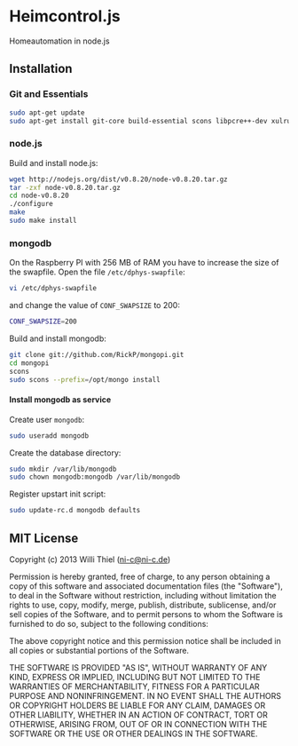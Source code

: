 # Heimcontrol.js

Homeautomation in node.js

## Installation

### Git and Essentials

````bash
sudo apt-get update
sudo apt-get install git-core build-essential scons libpcre++-dev xulrunner-dev libboost-dev libboost-program-options-dev libboost-thread-dev libboost-filesystem-dev
````

### node.js

Build and install node.js:

````bash
wget http://nodejs.org/dist/v0.8.20/node-v0.8.20.tar.gz
tar -zxf node-v0.8.20.tar.gz
cd node-v0.8.20
./configure
make
sudo make install
```` 

### mongodb

On the Raspberry PI with 256 MB of RAM you have to increase the size of the swapfile. Open the file `/etc/dphys-swapfile`:

````bash
vi /etc/dphys-swapfile
````

and change the value of `CONF_SWAPSIZE` to 200:

````bash
CONF_SWAPSIZE=200
````

Build and install mongodb:

````bash
git clone git://github.com/RickP/mongopi.git
cd mongopi
scons
sudo scons --prefix=/opt/mongo install
```` 

#### Install mongodb as service

Create user `mongodb`:

````bash
sudo useradd mongodb
````

Create the database directory:

````bash
sudo mkdir /var/lib/mongodb
sudo chown mongodb:mongodb /var/lib/mongodb
```` 

Register upstart init script:

````bash
sudo update-rc.d mongodb defaults
````

## MIT License

Copyright (c) 2013 Willi Thiel (ni-c@ni-c.de)

Permission is hereby granted, free of charge, to any person obtaining a copy
of this software and associated documentation files (the "Software"), to deal
in the Software without restriction, including without limitation the rights
to use, copy, modify, merge, publish, distribute, sublicense, and/or sell
copies of the Software, and to permit persons to whom the Software is
furnished to do so, subject to the following conditions:

The above copyright notice and this permission notice shall be included in
all copies or substantial portions of the Software.

THE SOFTWARE IS PROVIDED "AS IS", WITHOUT WARRANTY OF ANY KIND, EXPRESS OR
IMPLIED, INCLUDING BUT NOT LIMITED TO THE WARRANTIES OF MERCHANTABILITY,
FITNESS FOR A PARTICULAR PURPOSE AND NONINFRINGEMENT. IN NO EVENT SHALL
THE AUTHORS OR COPYRIGHT HOLDERS BE LIABLE FOR ANY CLAIM, DAMAGES OR OTHER
LIABILITY, WHETHER IN AN ACTION OF CONTRACT, TORT OR OTHERWISE, ARISING FROM,
OUT OF OR IN CONNECTION WITH THE SOFTWARE OR THE USE OR OTHER DEALINGS IN THE
SOFTWARE.
